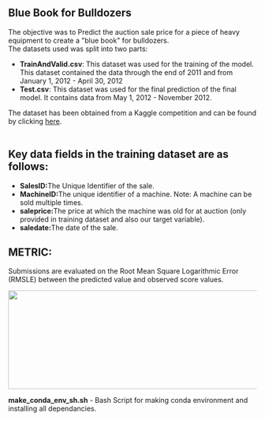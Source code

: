 ## Blue Book for Bulldozers
The objective was to Predict the auction sale price for a piece of heavy equipment to create a "blue book" for bulldozers. <br>
The datasets used was split into two parts:
<ul>
<li><b>TrainAndValid.csv</b>: This dataset was used for the training of the model. This dataset contained the data through the end
of 2011 and from January 1, 2012 - April 30, 2012</li>
<li><b>Test.csv</b>: This dataset was used for the final prediction of the final model. It contains 
data from May 1, 2012 - November 2012.</li>
</ul>
The dataset has been obtained from a Kaggle competition and can be found by clicking
<a href="https://www.kaggle.com/c/bluebook-for-bulldozers/data">here</a>.</font><br><br>
<h2> Key data fields in the training dataset are as follows:</h2>
<ul>
<li><b>SalesID:</b>The Unique Identifier of the sale.</li>
<li><b>MachineID:</b>The unique identifier of a machine. Note: A machine can be sold multiple times.</li>
<li><b>saleprice:</b>The price at which the machine was old for at auction (only provided in training dataset and also our target variable).</li>
<li><b>saledate:</b>The date of the sale.</li></ul>
<h2> METRIC:</h2>
Submissions are evaluated on the Root Mean Square Logarithmic Error (RMSLE) between the predicted value and observed score values. 
<p align="center">
<img width="1400" height="200" src="https://miro.medium.com/max/1154/1*9P4NEvK5qYN5Bhu0yOEzhw.png">
</p>
<b>make_conda_env_sh.sh</b> - Bash Script for making conda environment and installing all dependancies.
